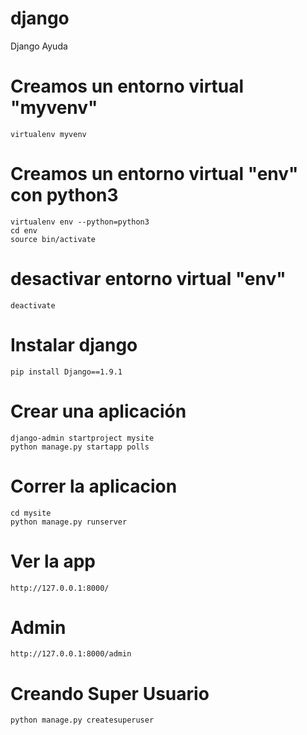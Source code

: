 # django
Django Ayuda
# Creamos un entorno virtual "myvenv"
```
virtualenv myvenv
```

# Creamos un entorno virtual "env" con python3
```
virtualenv env --python=python3
cd env
source bin/activate
```

# desactivar entorno virtual "env"
```
deactivate
```

# Instalar django
```
pip install Django==1.9.1
```

# Crear una aplicación
```
django-admin startproject mysite
python manage.py startapp polls
```

# Correr la aplicacion
```
cd mysite
python manage.py runserver
```
# Ver la app
```
http://127.0.0.1:8000/
```

# Admin
```
http://127.0.0.1:8000/admin
```

# Creando Super Usuario
```
python manage.py createsuperuser
```
